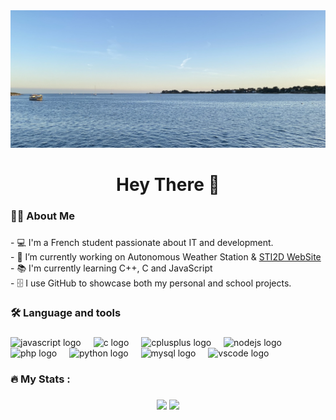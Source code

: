 <div align="center">
  <img src="https://github.com/SimSim236/SimSim236/blob/main/040652fa20574.jpg?raw=true"  />
</div>

###

<h1 align="center">Hey There 👋</h1>

###

<h3 align="left">👩‍💻  About Me</h3>

###

<p align="left">- 💻 I'm a French student passionate about IT and development.<br>- 🔭 I’m currently working on Autonomous Weather Station & <a href="https://sti5d.com" target=_blank>STI2D WebSite</a><br>- 📚 I'm currently learning C++, C and JavaScript<br>- 🗄️ I use GitHub to showcase both my personal and school projects.</p>

###

<h3 align="left">🛠 Language and tools</h3>

###

<div align="left">
  
  <img src="https://cdn.jsdelivr.net/gh/devicons/devicon/icons/javascript/javascript-original.svg" height="40" alt="javascript logo"  />
  <img width="12" />
  <img src="https://cdn.jsdelivr.net/gh/devicons/devicon/icons/c/c-original.svg" height="40" alt="c logo"  />
  <img width="12" />
  <img src="https://cdn.jsdelivr.net/gh/devicons/devicon/icons/cplusplus/cplusplus-original.svg" height="40" alt="cplusplus logo"  />
  <img width="12" />
  <img src="https://cdn.jsdelivr.net/gh/devicons/devicon/icons/nodejs/nodejs-original.svg" height="40" alt="nodejs logo"  />
  <img width="12" />
  <img src="https://cdn.jsdelivr.net/gh/devicons/devicon/icons/php/php-original.svg" height="40" alt="php logo"  />
  <img width="12" />
  <img src="https://cdn.jsdelivr.net/gh/devicons/devicon/icons/python/python-original.svg" height="40" alt="python logo"  />
  <img width="12" />
  <img src="https://cdn.jsdelivr.net/gh/devicons/devicon/icons/mysql/mysql-original.svg" height="40" alt="mysql logo"  />
  <img width="12" />
  <img src="https://cdn.jsdelivr.net/gh/devicons/devicon/icons/vscode/vscode-original.svg" height="40" alt="vscode logo"  />
</div>

###

<h3 align="left">🔥   My Stats :</h3>

###

<div align="center">
  <img src="https://github-readme-stats.vercel.app/api?username=SimSim236&theme=cobalt&hide_border=false&include_all_commits=true&count_private=false" height="150" />
  <img src="https://github-readme-stats.vercel.app/api/top-langs/?username=SimSim236&theme=cobalt&hide_border=false&include_all_commits=true&count_private=false&layout=compact" height="150" />
</div>

###
